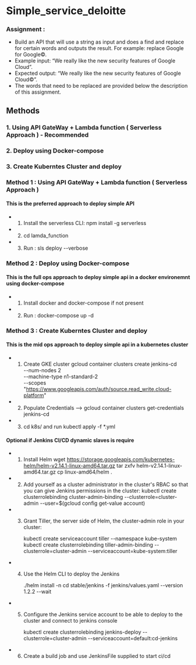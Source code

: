 # Simple_service_deloitte

### Assignment :
-	Build an API that will use a string as input and does a find and replace for certain words and outputs the result. For example: replace Google for Google©. 
-	Example input: 	“We really like the new security features of Google Cloud”. 
-	Expected output: 	“We really like the new security features of Google Cloud©”.
-	The words that need to be replaced are provided below the description of this assignment.


## Methods 

### 1. Using API GateWay + Lambda function ( Serverless Approach ) - Recommended 
### 2. Deploy using Docker-compose 
### 3. Create Kuberntes Cluster and deploy 


### Method 1 : Using API GateWay + Lambda function ( Serverless Approach )

#### This is the preferred approach to deploy simple API 

- 1. Install the serverless CLI:   npm install -g serverless
- 2. cd lamda_function 
- 3. Run : sls deploy --verbose 


### Method 2 : Deploy using Docker-compose

#### This is the full ops approach to deploy simple api in a docker environemnt using docker-compose
- 1. Install docker and docker-compose if not present 
- 2. Run : docker-compose up -d 

### Method 3 : Create Kuberntes Cluster and deploy 

#### This is the mid ops approach to deploy simple api in a kubernetes cluster
- 1. Create GKE cluster 
		gcloud container clusters create jenkins-cd \
        --num-nodes 2 \
        --machine-type n1-standard-2 \
        --scopes "https://www.googleapis.com/auth/source.read_write,cloud-platform"
		
- 2. Populate Credentials --> gcloud container clusters get-credentials jenkins-cd
- 3. cd k8s/ and run kubectl apply -f *.yml

#### Optional if Jenkins CI/CD  dynamic slaves is require 
- 1. Install Helm 
		wget https://storage.googleapis.com/kubernetes-helm/helm-v2.14.1-linux-amd64.tar.gz
		tar zxfv helm-v2.14.1-linux-amd64.tar.gz
		cp linux-amd64/helm .
		
- 2. Add yourself as a cluster administrator in the cluster's RBAC so that you can give Jenkins permissions in the cluster:
		kubectl create clusterrolebinding cluster-admin-binding --clusterrole=cluster-admin --user=$(gcloud config get-value account)
		
- 3. Grant Tiller, the server side of Helm, the cluster-admin role in your cluster:

		kubectl create serviceaccount tiller --namespace kube-system
		kubectl create clusterrolebinding tiller-admin-binding --clusterrole=cluster-admin --serviceaccount=kube-system:tiller
		
- 4. Use the Helm CLI to deploy the Jenkins

		./helm install -n cd stable/jenkins -f jenkins/values.yaml --version 1.2.2 --wait		
		
- 5. Configure the Jenkins service account to be able to deploy to the cluster and connect to jenkins console

		kubectl create clusterrolebinding jenkins-deploy --clusterrole=cluster-admin --serviceaccount=default:cd-jenkins
- 6. Create a build job and use JenkinsFile supplied to start ci/cd 